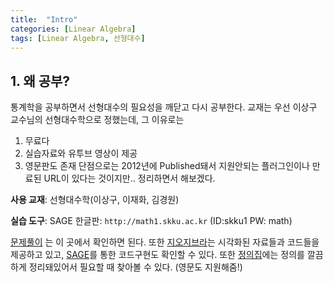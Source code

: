 ```yaml
---
title:  "Intro"
categories: [Linear Algebra]
tags: [Linear Algebra, 선형대수]
---
```


## 1. 왜 공부?
통계학을 공부하면서 선형대수의 필요성을 깨닫고 다시 공부한다.
교재는 우선 이상구 교수님의 선형대수학으로 정했는데, 그 이유로는
1. 무료다
2. 실습자료와 유투브 영상이 제공
3. 영문판도 존재
단점으로는 2012년에 Published돼서 지원안되는 플러그인이나 만료된 URL이 있다는 것이지만.. 정리하면서 해보겠다. 


**사용 교재**: 선형대수학(이상구, 이재화, 김경원)

**실습 도구**:
SAGE 한글판: `http://math1.skku.ac.kr` (ID:skku1 PW: math)

[문제풀이][문제와풀이] 는 이 곳에서 확인하면 된다. 또한 [지오지브라][CAS-지오지브라]는 시각화된 자료들과 코드들을 제공하고 있고, [SAGE][CAS-Sage]를 통한 코드구현도 확인할 수 있다.
또한 [정의집][정의집]에는 정의를 깔끔하게 정리돼있어서 필요할 때 찾아볼 수 있다. (영문도 지원해줌!)

[문제와풀이]:      http://matrix.skku.ac.kr/LA-Lab/
[CAS-지오지브라]:  https://www.geogebra.org/m/ZSuRsVE5
[CAS-Sage]:       http://matrix.skku.ac.kr/knou-knowls/Sag-Ref.htm
[정의집]:         http://matrix.skku.ac.kr/sglee/LADef/defin.htm#